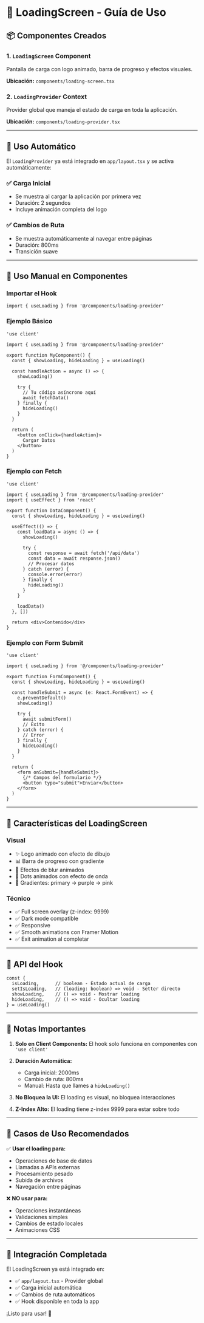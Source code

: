 # 🎨 LoadingScreen - Guía de Uso

## 📦 Componentes Creados

### 1. `LoadingScreen` Component
Pantalla de carga con logo animado, barra de progreso y efectos visuales.

**Ubicación:** `components/loading-screen.tsx`

### 2. `LoadingProvider` Context
Provider global que maneja el estado de carga en toda la aplicación.

**Ubicación:** `components/loading-provider.tsx`

---

## 🚀 Uso Automático

El `LoadingProvider` ya está integrado en `app/layout.tsx` y se activa automáticamente:

### ✅ Carga Inicial
- Se muestra al cargar la aplicación por primera vez
- Duración: 2 segundos
- Incluye animación completa del logo

### ✅ Cambios de Ruta
- Se muestra automáticamente al navegar entre páginas
- Duración: 800ms
- Transición suave

---

## 🎯 Uso Manual en Componentes

### Importar el Hook

```tsx
import { useLoading } from '@/components/loading-provider'
```

### Ejemplo Básico

```tsx
'use client'

import { useLoading } from '@/components/loading-provider'

export function MyComponent() {
  const { showLoading, hideLoading } = useLoading()

  const handleAction = async () => {
    showLoading()
    
    try {
      // Tu código asíncrono aquí
      await fetchData()
    } finally {
      hideLoading()
    }
  }

  return (
    <button onClick={handleAction}>
      Cargar Datos
    </button>
  )
}
```

### Ejemplo con Fetch

```tsx
'use client'

import { useLoading } from '@/components/loading-provider'
import { useEffect } from 'react'

export function DataComponent() {
  const { showLoading, hideLoading } = useLoading()

  useEffect(() => {
    const loadData = async () => {
      showLoading()
      
      try {
        const response = await fetch('/api/data')
        const data = await response.json()
        // Procesar datos
      } catch (error) {
        console.error(error)
      } finally {
        hideLoading()
      }
    }

    loadData()
  }, [])

  return <div>Contenido</div>
}
```

### Ejemplo con Form Submit

```tsx
'use client'

import { useLoading } from '@/components/loading-provider'

export function FormComponent() {
  const { showLoading, hideLoading } = useLoading()

  const handleSubmit = async (e: React.FormEvent) => {
    e.preventDefault()
    showLoading()

    try {
      await submitForm()
      // Éxito
    } catch (error) {
      // Error
    } finally {
      hideLoading()
    }
  }

  return (
    <form onSubmit={handleSubmit}>
      {/* Campos del formulario */}
      <button type="submit">Enviar</button>
    </form>
  )
}
```

---

## 🎨 Características del LoadingScreen

### Visual
- ✨ Logo animado con efecto de dibujo
- 📊 Barra de progreso con gradiente
- 💫 Efectos de blur animados
- 🔴 Dots animados con efecto de onda
- 🌈 Gradientes: primary → purple → pink

### Técnico
- ✅ Full screen overlay (z-index: 9999)
- ✅ Dark mode compatible
- ✅ Responsive
- ✅ Smooth animations con Framer Motion
- ✅ Exit animation al completar

---

## 🔧 API del Hook

```tsx
const {
  isLoading,      // boolean - Estado actual de carga
  setIsLoading,   // (loading: boolean) => void - Setter directo
  showLoading,    // () => void - Mostrar loading
  hideLoading,    // () => void - Ocultar loading
} = useLoading()
```

---

## 📝 Notas Importantes

1. **Solo en Client Components:** El hook solo funciona en componentes con `'use client'`

2. **Duración Automática:** 
   - Carga inicial: 2000ms
   - Cambio de ruta: 800ms
   - Manual: Hasta que llames a `hideLoading()`

3. **No Bloquea la UI:** El loading es visual, no bloquea interacciones

4. **Z-Index Alto:** El loading tiene z-index 9999 para estar sobre todo

---

## 🎯 Casos de Uso Recomendados

✅ **Usar el loading para:**
- Operaciones de base de datos
- Llamadas a APIs externas
- Procesamiento pesado
- Subida de archivos
- Navegación entre páginas

❌ **NO usar para:**
- Operaciones instantáneas
- Validaciones simples
- Cambios de estado locales
- Animaciones CSS

---

## 🚀 Integración Completada

El LoadingScreen ya está integrado en:
- ✅ `app/layout.tsx` - Provider global
- ✅ Carga inicial automática
- ✅ Cambios de ruta automáticos
- ✅ Hook disponible en toda la app

¡Listo para usar! 🎉
